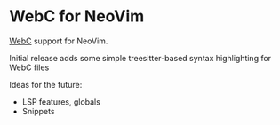 # WebC for NeoVim

[WebC](https://www.11ty.dev/docs/languages/webc/) support for NeoVim.

Initial release adds some simple treesitter-based syntax highlighting for WebC 
files

Ideas for the future:
- LSP features, globals
- Snippets
